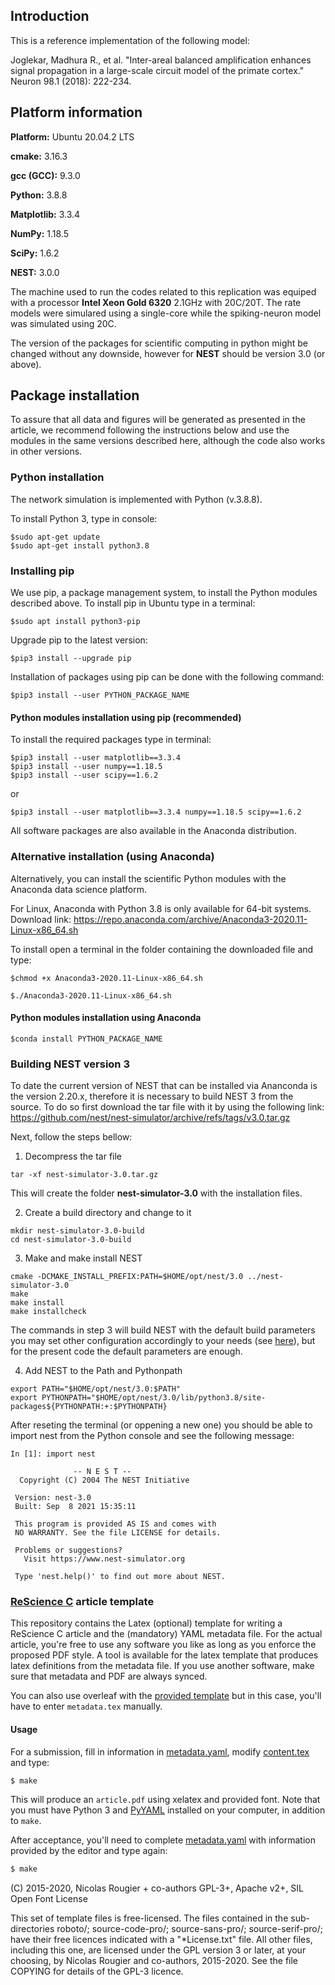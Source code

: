 ## Introduction

This is a reference implementation of the following model:

Joglekar, Madhura R., et al. "Inter-areal balanced amplification enhances signal propagation in a large-scale circuit model of the primate cortex." Neuron 98.1 (2018): 222-234.

## Platform information

**Platform:** Ubuntu 20.04.2 LTS

**cmake:** 3.16.3

**gcc (GCC):** 9.3.0

**Python:** 3.8.8 

**Matplotlib:** 3.3.4

**NumPy:** 1.18.5

**SciPy:** 1.6.2

**NEST:** 3.0.0

The machine used to run the codes related to this replication was equiped with a processor **Intel Xeon Gold 6320** 2.1GHz with 20C/20T. The rate models were simulared using a single-core while the spiking-neuron model was simulated using 20C.

The version of the packages for scientific computing in python might be changed without any downside, however for **NEST** should be version 3.0 (or above).

## Package installation

To assure that all data and figures will be generated as presented in the article, we recommend following the instructions below and use the modules in the same versions described here, although the code also works in other versions.

### Python installation

The network simulation is implemented with Python (v.3.8.8).

To install Python 3, type in console:

```
$sudo apt-get update 
$sudo apt-get install python3.8
```

### Installing pip

We use pip, a package management system, to install the Python modules described above.
To install pip in Ubuntu type in a terminal:

```
$sudo apt install python3-pip
```

Upgrade pip to the latest version:

```
$pip3 install --upgrade pip
```

Installation of packages using pip can be done with the following command:

```
$pip3 install --user PYTHON_PACKAGE_NAME
```

#### Python modules installation using pip (recommended)

To install the required packages type in terminal:

```
$pip3 install --user matplotlib==3.3.4
$pip3 install --user numpy==1.18.5
$pip3 install --user scipy==1.6.2
```
or

```
$pip3 install --user matplotlib==3.3.4 numpy==1.18.5 scipy==1.6.2
```

All software packages are also available in the Anaconda distribution.

### Alternative installation (using Anaconda)

Alternatively, you can install the scientific Python modules with the Anaconda data science platform.

For Linux, Anaconda with Python 3.8 is only available for 64-bit systems. Download link:
https://repo.anaconda.com/archive/Anaconda3-2020.11-Linux-x86_64.sh

To install open a terminal in the folder containing the downloaded file and type:

```
$chmod +x Anaconda3-2020.11-Linux-x86_64.sh

$./Anaconda3-2020.11-Linux-x86_64.sh
```

#### Python modules installation using Anaconda

```
$conda install PYTHON_PACKAGE_NAME
```

### Building NEST version 3

To date the current version of NEST that can be installed via Ananconda is the version 2.20.x, therefore it is necessary to build NEST 3 from the source. To do so first download the tar file with it by using the following link: https://github.com/nest/nest-simulator/archive/refs/tags/v3.0.tar.gz

Next, follow the steps bellow:

1. Decompress the tar file
```
tar -xf nest-simulator-3.0.tar.gz 
```

This will create the folder **nest-simulator-3.0** with the installation files. 

2. Create a build directory and change to it
```
mkdir nest-simulator-3.0-build
cd nest-simulator-3.0-build
```

3. Make and make install NEST
```
cmake -DCMAKE_INSTALL_PREFIX:PATH=$HOME/opt/nest/3.0 ../nest-simulator-3.0
make
make install
make installcheck
```

The commands in step 3 will build NEST with the default build parameters you may set other configuration accordingly to your needs (see [here](https://nest-simulator.readthedocs.io/en/stable/installation/cmake_options.html)), but for the present code the default parameters are enough.

4. Add NEST to the Path and Pythonpath 
```
export PATH="$HOME/opt/nest/3.0:$PATH"
export PYTHONPATH="$HOME/opt/nest/3.0/lib/python3.8/site-packages${PYTHONPATH:+:$PYTHONPATH}
```

After reseting the terminal (or oppening a new one) you should be able to import nest from the Python console and see the following message:

```
In [1]: import nest

              -- N E S T --
  Copyright (C) 2004 The NEST Initiative

 Version: nest-3.0
 Built: Sep  8 2021 15:35:11

 This program is provided AS IS and comes with
 NO WARRANTY. See the file LICENSE for details.

 Problems or suggestions?
   Visit https://www.nest-simulator.org

 Type 'nest.help()' to find out more about NEST.
```

### [ReScience C](https://rescience.github.io/) article template

This repository contains the Latex (optional) template for writing a ReScience
C article and the (mandatory) YAML metadata file. For the actual article,
you're free to use any software you like as long as you enforce the proposed
PDF style. A tool is available for the latex template that produces latex
definitions from the metadata file. If you use another software, make sure that
metadata and PDF are always synced.

You can also use overleaf with the [provided template](https://www.overleaf.com/read/kfrwdmygjyqw) but in this case, you'll have to enter `metadata.tex` manually.

#### Usage

For a submission, fill in information in
[metadata.yaml](./metadata.yaml), modify [content.tex](content.tex)
and type:

```bash
$ make 
```

This will produce an `article.pdf` using xelatex and provided font. Note that you must have Python 3 and [PyYAML](https://pyyaml.org/) installed on your computer, in addition to `make`.


After acceptance, you'll need to complete [metadata.yaml](./metadata.yaml) with information provided by the editor and type again:

```bash
$ make
```

(C) 2015-2020, Nicolas Rougier + co-authors GPL-3+, Apache v2+, SIL Open Font License

This set of template files is free-licensed. The files contained in
the sub-directories roboto/; source-code-pro/; source-sans-pro/;
source-serif-pro/; have their free licences indicated with a
"*License.txt" file. All other files, including this one, are licensed
under the GPL version 3 or later, at your choosing, by Nicolas Rougier
and co-authors, 2015-2020. See the file COPYING for details of the
GPL-3 licence.
